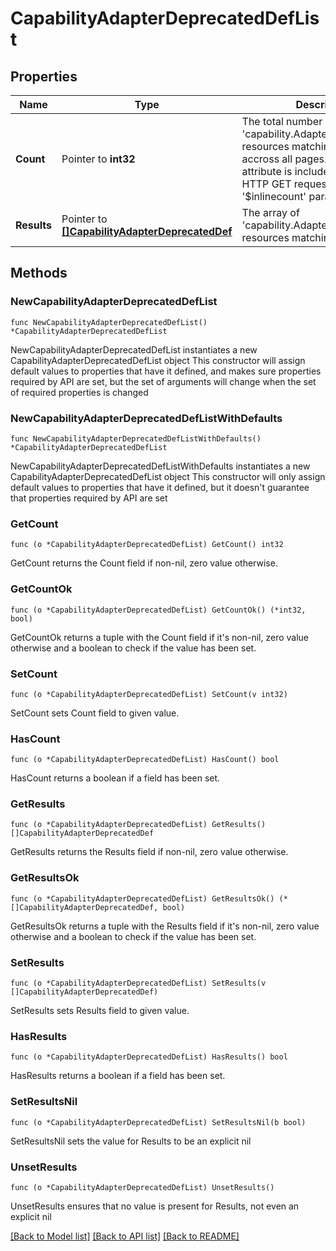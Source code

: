 # CapabilityAdapterDeprecatedDefList

## Properties

Name | Type | Description | Notes
------------ | ------------- | ------------- | -------------
**Count** | Pointer to **int32** | The total number of &#39;capability.AdapterDeprecatedDef&#39; resources matching the request, accross all pages. The &#39;Count&#39; attribute is included when the HTTP GET request includes the &#39;$inlinecount&#39; parameter. | [optional] 
**Results** | Pointer to [**[]CapabilityAdapterDeprecatedDef**](CapabilityAdapterDeprecatedDef.md) | The array of &#39;capability.AdapterDeprecatedDef&#39; resources matching the request. | [optional] 

## Methods

### NewCapabilityAdapterDeprecatedDefList

`func NewCapabilityAdapterDeprecatedDefList() *CapabilityAdapterDeprecatedDefList`

NewCapabilityAdapterDeprecatedDefList instantiates a new CapabilityAdapterDeprecatedDefList object
This constructor will assign default values to properties that have it defined,
and makes sure properties required by API are set, but the set of arguments
will change when the set of required properties is changed

### NewCapabilityAdapterDeprecatedDefListWithDefaults

`func NewCapabilityAdapterDeprecatedDefListWithDefaults() *CapabilityAdapterDeprecatedDefList`

NewCapabilityAdapterDeprecatedDefListWithDefaults instantiates a new CapabilityAdapterDeprecatedDefList object
This constructor will only assign default values to properties that have it defined,
but it doesn't guarantee that properties required by API are set

### GetCount

`func (o *CapabilityAdapterDeprecatedDefList) GetCount() int32`

GetCount returns the Count field if non-nil, zero value otherwise.

### GetCountOk

`func (o *CapabilityAdapterDeprecatedDefList) GetCountOk() (*int32, bool)`

GetCountOk returns a tuple with the Count field if it's non-nil, zero value otherwise
and a boolean to check if the value has been set.

### SetCount

`func (o *CapabilityAdapterDeprecatedDefList) SetCount(v int32)`

SetCount sets Count field to given value.

### HasCount

`func (o *CapabilityAdapterDeprecatedDefList) HasCount() bool`

HasCount returns a boolean if a field has been set.

### GetResults

`func (o *CapabilityAdapterDeprecatedDefList) GetResults() []CapabilityAdapterDeprecatedDef`

GetResults returns the Results field if non-nil, zero value otherwise.

### GetResultsOk

`func (o *CapabilityAdapterDeprecatedDefList) GetResultsOk() (*[]CapabilityAdapterDeprecatedDef, bool)`

GetResultsOk returns a tuple with the Results field if it's non-nil, zero value otherwise
and a boolean to check if the value has been set.

### SetResults

`func (o *CapabilityAdapterDeprecatedDefList) SetResults(v []CapabilityAdapterDeprecatedDef)`

SetResults sets Results field to given value.

### HasResults

`func (o *CapabilityAdapterDeprecatedDefList) HasResults() bool`

HasResults returns a boolean if a field has been set.

### SetResultsNil

`func (o *CapabilityAdapterDeprecatedDefList) SetResultsNil(b bool)`

 SetResultsNil sets the value for Results to be an explicit nil

### UnsetResults
`func (o *CapabilityAdapterDeprecatedDefList) UnsetResults()`

UnsetResults ensures that no value is present for Results, not even an explicit nil

[[Back to Model list]](../README.md#documentation-for-models) [[Back to API list]](../README.md#documentation-for-api-endpoints) [[Back to README]](../README.md)


